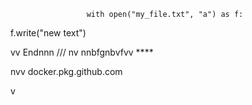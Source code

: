                      with open("my_file.txt", "a") as f:
   f.write("new text")

vv 
Endnnn
/// 
    nv
  nnbfgnbvfvv ****
          
         
   
nvv   docker.pkg.github.com    
 
    
  v     
      
      
 
    
  
  
  
    
   
 
 

 
    
 
 
